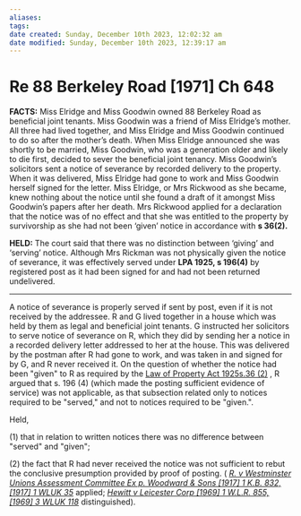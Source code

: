 ```yaml
---
aliases: 
tags: 
date created: Sunday, December 10th 2023, 12:02:32 am
date modified: Sunday, December 10th 2023, 12:39:17 am
---
```


# Re 88 Berkeley Road [1971] Ch 648

**FACTS:** Miss Elridge and Miss Goodwin owned 88 Berkeley Road as beneficial joint tenants. Miss Goodwin was a friend of Miss Elridge’s mother. All three had lived together, and Miss Elridge and Miss Goodwin continued to do so after the mother’s death. When Miss Elridge announced she was shortly to be married, Miss Goodwin, who was a generation older and likely to die first, decided to sever the beneficial joint tenancy. Miss Goodwin’s solicitors sent a notice of severance by recorded delivery to the property. When it was delivered, Miss Elridge had gone to work and Miss Goodwin herself signed for the letter. Miss Elridge, or Mrs Rickwood as she became, knew nothing about the notice until she found a draft of it amongst Miss Goodwin’s papers after her death. Mrs Rickwood applied for a declaration that the notice was of no effect and that she was entitled to the property by survivorship as she had not been ‘given’ notice in accordance with **s 36(2).**

**HELD:** The court said that there was no distinction between ‘giving’ and ‘serving’ notice. Although Mrs Rickman was not physically given the notice of severance, it was effectively served under **LPA 1925, s 196(4)** by registered post as it had been signed for and had not been returned undelivered.

---

A notice of severance is properly served if sent by post, even if it is not received by the addressee. R and G lived together in a house which was held by them as legal and beneficial joint tenants. G instructed her solicitors to serve notice of severance on R, which they did by sending her a notice in a recorded delivery letter addressed to her at the house. This was delivered by the postman after R had gone to work, and was taken in and signed for by G, and R never received it. On the question of whether the notice had been "given" to R as required by the [Law of Property Act 1925s.36 (2)](https://uk.westlaw.com/Document/I60CA4D31E42311DAA7CF8F68F6EE57AB/View/FullText.html?originationContext=document&transitionType=DocumentItem&ppcid=378e629dc1e3438db8b135065a44f3eb&contextData=(sc.Default)) , R argued that s. 196 (4) (which made the posting sufficient evidence of service) was not applicable, as that subsection related only to notices required to be "served," and not to notices required to be "given.".

Held,

(1) that in relation to written notices there was no difference between "served" and "given";

(2) the fact that R had never received the notice was not sufficient to rebut the conclusive presumption provided by proof of posting. ( _[R. v Westminster Unions Assessment Committee Ex p. Woodward & Sons [1917] 1 K.B. 832, [1917] 1 WLUK 35](https://uk.westlaw.com/Document/I739D62D0E42811DA8FC2A0F0355337E9/View/FullText.html?originationContext=document&transitionType=DocumentItem&ppcid=378e629dc1e3438db8b135065a44f3eb&contextData=(sc.Default))_ applied; _[Hewitt v Leicester Corp [1969] 1 W.L.R. 855, [1969] 3 WLUK 118](https://uk.westlaw.com/Document/IBFEC41C0E42711DA8FC2A0F0355337E9/View/FullText.html?originationContext=document&transitionType=DocumentItem&ppcid=378e629dc1e3438db8b135065a44f3eb&contextData=(sc.Default))_ distinguished).

